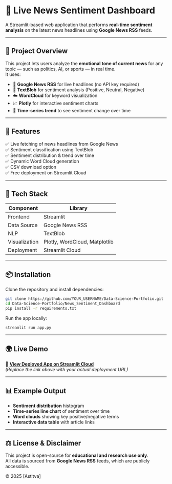 # 📰 Live News Sentiment Dashboard

A Streamlit-based web application that performs **real-time sentiment analysis** on the latest news headlines using **Google News RSS** feeds.

---

## 🚀 Project Overview
This project lets users analyze the **emotional tone of current news** for any topic — such as politics, AI, or sports — in real time.  
It uses:
- 📰 **Google News RSS** for live headlines (no API key required)
- 💬 **TextBlob** for sentiment analysis (Positive, Neutral, Negative)
- ☁️ **WordCloud** for keyword visualization
- 📈 **Plotly** for interactive sentiment charts
- 📅 **Time-series trend** to see sentiment change over time

---

## 🧩 Features
✅ Live fetching of news headlines from Google News  
✅ Sentiment classification using TextBlob  
✅ Sentiment distribution & trend over time  
✅ Dynamic Word Cloud generation  
✅ CSV download option  
✅ Free deployment on Streamlit Cloud  

---

## 🧰 Tech Stack
| Component | Library |
|------------|----------|
| Frontend | Streamlit |
| Data Source | Google News RSS |
| NLP | TextBlob |
| Visualization | Plotly, WordCloud, Matplotlib |
| Deployment | Streamlit Cloud |

---

## 📦 Installation
Clone the repository and install dependencies:

```bash
git clone https://github.com/YOUR_USERNAME/Data-Science-Portfolio.git
cd Data-Science-Portfolio/News_Sentiment_Dashboard
pip install -r requirements.txt
```

Run the app locally:
```bash
streamlit run app.py
```

---

## 🌍 Live Demo
🔗 **[View Deployed App on Streamlit Cloud](https://YOUR-USERNAME-news-sentiment-dashboard.streamlit.app)**  
*(Replace the link above with your actual deployment URL)*

---

## 📊 Example Output
- **Sentiment distribution** histogram  
- **Time-series line chart** of sentiment over time  
- **Word clouds** showing key positive/negative terms  
- **Interactive data table** with article links

---

## ⚖️ License & Disclaimer
This project is open-source for **educational and research use only**.  
All data is sourced from **Google News RSS** feeds, which are publicly accessible.

© 2025 [Astitva]
